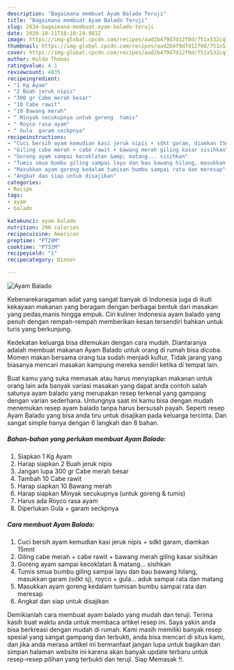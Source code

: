 ```yaml
---
description: "Bagaimana membuat Ayam Balado Teruji"
title: "Bagaimana membuat Ayam Balado Teruji"
slug: 2834-bagaimana-membuat-ayam-balado-teruji
date: 2020-10-11T18:10:24.981Z
image: https://img-global.cpcdn.com/recipes/aad2b479d7d12f0d/751x532cq70/ayam-balado-foto-resep-utama.jpg
thumbnail: https://img-global.cpcdn.com/recipes/aad2b479d7d12f0d/751x532cq70/ayam-balado-foto-resep-utama.jpg
cover: https://img-global.cpcdn.com/recipes/aad2b479d7d12f0d/751x532cq70/ayam-balado-foto-resep-utama.jpg
author: Hulda Thomas
ratingvalue: 4.1
reviewcount: 4835
recipeingredient:
- "1 Kg Ayam"
- "2 Buah jeruk nipis"
- "300 gr Cabe merah besar"
- "10 Cabe rawit"
- "10 Bawang merah"
- " Minyak secukupnya untuk goreng  tumis"
- " Royco rasa ayam"
- " Gula  garam seckpnya"
recipeinstructions:
- "Cuci bersih ayam kemudian kasi jeruk nipis + sdkt garam, diamkan 15mnt"
- "Giling cabe merah + cabe rawit + bawang merah giling kasar sisihkan"
- "Goreng ayam sampai kecoklatan &amp; matang... sisihkan"
- "Tumis smua bumbu giling sampai layu dan bau bawang hilang, masukkan garam (sdkt sj), royco + gula... aduk sampai rata dan matang"
- "Masukkan ayam goreng kedalam tumisan bumbu sampai rata dan meresap"
- "Angkat dan siap untuk disajikan"
categories:
- Recipe
tags:
- ayam
- balado

katakunci: ayam balado 
nutrition: 290 calories
recipecuisine: American
preptime: "PT28M"
cooktime: "PT32M"
recipeyield: "1"
recipecategory: Dinner

---
```



![Ayam Balado](https://img-global.cpcdn.com/recipes/aad2b479d7d12f0d/751x532cq70/ayam-balado-foto-resep-utama.jpg)

Kebenarekaragaman adat yang sangat banyak di Indonesia juga di ikuti kekayaan makanan yang beragam dengan berbagai bentuk dari masakan yang pedas,manis hingga empuk. Ciri kuliner Indonesia ayam balado yang penuh dengan rempah-rempah memberikan kesan tersendiri bahkan untuk turis yang berkunjung.


Kedekatan keluarga bisa ditemukan dengan cara mudah. Diantaranya adalah membuat makanan Ayam Balado untuk orang di rumah bisa dicoba. Momen makan bersama orang tua sudah menjadi kultur, Tidak jarang yang biasanya mencari masakan kampung mereka sendiri ketika di tempat lain.



Buat kamu yang suka memasak atau harus menyiapkan makanan untuk orang lain ada banyak variasi masakan yang dapat anda contoh salah satunya ayam balado yang merupakan resep terkenal yang gampang dengan varian sederhana. Untungnya saat ini kamu bisa dengan mudah menemukan resep ayam balado tanpa harus bersusah payah.
Seperti resep Ayam Balado yang bisa anda tiru untuk disajikan pada keluarga tercinta. Dan sangat simple hanya dengan 6 langkah dan 8 bahan.


<!--inarticleads1-->

##### Bahan-bahan yang perlukan membuat Ayam Balado:

1. Siapkan 1 Kg Ayam
1. Harap siapkan 2 Buah jeruk nipis
1. Jangan lupa 300 gr Cabe merah besar
1. Tambah 10 Cabe rawit
1. Harap siapkan 10 Bawang merah
1. Harap siapkan  Minyak secukupnya (untuk goreng &amp; tumis)
1. Harus ada  Royco rasa ayam
1. Diperlukan  Gula + garam seckpnya




<!--inarticleads2-->

##### Cara membuat  Ayam Balado:

1. Cuci bersih ayam kemudian kasi jeruk nipis + sdkt garam, diamkan 15mnt
1. Giling cabe merah + cabe rawit + bawang merah giling kasar sisihkan
1. Goreng ayam sampai kecoklatan &amp; matang... sisihkan
1. Tumis smua bumbu giling sampai layu dan bau bawang hilang, masukkan garam (sdkt sj), royco + gula... aduk sampai rata dan matang
1. Masukkan ayam goreng kedalam tumisan bumbu sampai rata dan meresap
1. Angkat dan siap untuk disajikan




Demikianlah cara membuat ayam balado yang mudah dan teruji. Terima kasih buat waktu anda untuk membaca artikel resep ini. Saya yakin anda bisa berkreasi dengan mudah di rumah. Kami masih memiliki banyak resep spesial yang sangat gampang dan terbukti, anda bisa mencari di situs kami, dan jika anda merasa artikel ini bermanfaat jangan lupa untuk bagikan dan simpan halaman website ini karena akan banyak update terbaru untuk resep-resep pilihan yang terbukti dan teruji. Siap Memasak !!. 
